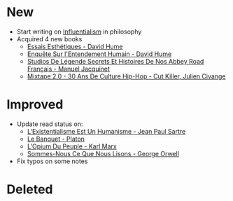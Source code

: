# New
- Start writing on [Influentialism](Influentialism.md) in philosophy
- Acquired 4 new books
	- [Essais Esthétiques - David Hume](Essais%20Esthétiques%20-%20David%20Hume.md)
	- [Enquête Sur l'Entendement Humain - David Hume](Enquête%20Sur%20l'Entendement%20Humain%20-%20David%20Hume.md)
	- [Studios De Légende Secrets Et Histoires De Nos Abbey Road Français - Manuel Jacquinet](Studios%20De%20Légende%20Secrets%20Et%20Histoires%20De%20Nos%20Abbey%20Road%20Français%20-%20Manuel%20Jacquinet.md)
	- [Mixtape 2.0 - 30 Ans De Culture Hip-Hop - Cut Killer, Julien Civange](Mixtape%202.0%20-%2030%20Ans%20De%20Culture%20Hip-Hop%20-%20Cut%20Killer,%20Julien%20Civange.md)

# Improved
- Update read status on: 
	- [L'Existentialisme Est Un Humanisme - Jean Paul Sartre](L'Existentialisme%20Est%20Un%20Humanisme%20-%20Jean%20Paul%20Sartre.md)
	- [Le Banquet - Platon](Le%20Banquet%20-%20Platon.md)
	- [L'Opium Du Peuple - Karl Marx](L'Opium%20Du%20Peuple%20-%20Karl%20Marx.md)
	- [Sommes-Nous Ce Que Nous Lisons - George Orwell](Sommes-Nous%20Ce%20Que%20Nous%20Lisons%20-%20George%20Orwell.md)
- Fix typos on some notes
# Deleted
